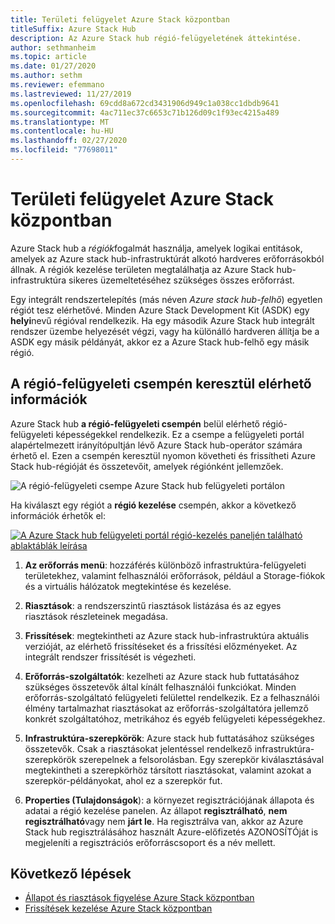 ```yaml
---
title: Területi felügyelet Azure Stack központban
titleSuffix: Azure Stack Hub
description: Az Azure Stack hub régió-felügyeletének áttekintése.
author: sethmanheim
ms.topic: article
ms.date: 01/27/2020
ms.author: sethm
ms.reviewer: efemmano
ms.lastreviewed: 11/27/2019
ms.openlocfilehash: 69cdd8a672cd3431906d949c1a038cc1dbdb9641
ms.sourcegitcommit: 4ac711ec37c6653c71b126d09c1f93ec4215a489
ms.translationtype: MT
ms.contentlocale: hu-HU
ms.lasthandoff: 02/27/2020
ms.locfileid: "77698011"
---
```

# <a name="region-management-in-azure-stack-hub"></a>Területi felügyelet Azure Stack központban

Azure Stack hub a *régiók*fogalmát használja, amelyek logikai entitások, amelyek az Azure stack hub-infrastruktúrát alkotó hardveres erőforrásokból állnak. A régiók kezelése területen megtalálhatja az Azure Stack hub-infrastruktúra sikeres üzemeltetéséhez szükséges összes erőforrást.

Egy integrált rendszertelepítés (más néven *Azure stack hub-felhő*) egyetlen régiót tesz elérhetővé. Minden Azure Stack Development Kit (ASDK) egy **helyi**nevű régióval rendelkezik. Ha egy második Azure Stack hub integrált rendszer üzembe helyezését végzi, vagy ha különálló hardveren állítja be a ASDK egy másik példányát, akkor ez a Azure Stack hub-felhő egy másik régió.

## <a name="information-available-through-the-region-management-tile"></a>A régió-felügyeleti csempén keresztül elérhető információk

Azure Stack hub **a régió-felügyeleti csempén** belül elérhető régió-felügyeleti képességekkel rendelkezik. Ez a csempe a felügyeleti portál alapértelmezett irányítópultján lévő Azure Stack hub-operátor számára érhető el. Ezen a csempén keresztül nyomon követheti és frissítheti Azure Stack hub-régióját és összetevőit, amelyek régiónként jellemzőek.

![A régió-felügyeleti csempe Azure Stack hub felügyeleti portálon](media/azure-stack-region-management/image1.png)

Ha kiválaszt egy régiót a **régió kezelése** csempén, akkor a következő információk érhetők el:

[![A Azure Stack hub felügyeleti portál régió-kezelés paneljén található ablaktáblák leírása](media/azure-stack-region-management/regionssm.png "Területi felügyelet panel Azure Stack hub felügyeleti portálon")](media/azure-stack-region-management/regions.png#lightbox)

1. **Az erőforrás menü**: hozzáférés különböző infrastruktúra-felügyeleti területekhez, valamint felhasználói erőforrások, például a Storage-fiókok és a virtuális hálózatok megtekintése és kezelése.

2. **Riasztások**: a rendszerszintű riasztások listázása és az egyes riasztások részleteinek megadása.

3. **Frissítések**: megtekintheti az Azure stack hub-infrastruktúra aktuális verzióját, az elérhető frissítéseket és a frissítési előzményeket. Az integrált rendszer frissítését is végezheti.

4. **Erőforrás-szolgáltatók**: kezelheti az Azure stack hub futtatásához szükséges összetevők által kínált felhasználói funkciókat. Minden erőforrás-szolgáltató felügyeleti felülettel rendelkezik. Ez a felhasználói élmény tartalmazhat riasztásokat az erőforrás-szolgáltatóra jellemző konkrét szolgáltatóhoz, metrikához és egyéb felügyeleti képességekhez.

5. **Infrastruktúra-szerepkörök**: Azure stack hub futtatásához szükséges összetevők. Csak a riasztásokat jelentéssel rendelkező infrastruktúra-szerepkörök szerepelnek a felsorolásban. Egy szerepkör kiválasztásával megtekintheti a szerepkörhöz társított riasztásokat, valamint azokat a szerepkör-példányokat, ahol ez a szerepkör fut.

6. **Properties (Tulajdonságok**): a környezet regisztrációjának állapota és adatai a régió kezelése panelen. Az állapot **regisztrálható**, **nem regisztrálható**vagy nem **járt le**. Ha regisztrálva van, akkor az Azure Stack hub regisztrálásához használt Azure-előfizetés AZONOSÍTÓját is megjeleníti a regisztrációs erőforráscsoport és a név mellett.

## <a name="next-steps"></a>Következő lépések

- [Állapot és riasztások figyelése Azure Stack központban](azure-stack-monitor-health.md)
- [Frissítések kezelése Azure Stack központban](azure-stack-updates.md)
